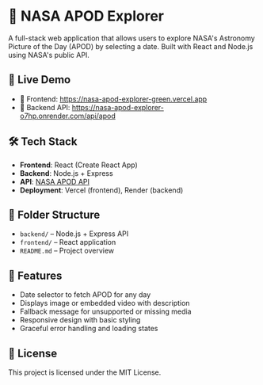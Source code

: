 # 🌌 NASA APOD Explorer

A full-stack web application that allows users to explore NASA's Astronomy Picture of the Day (APOD) by selecting a date. Built with React and Node.js using NASA's public API.

## 🚀 Live Demo

- 🔗 Frontend: https://nasa-apod-explorer-green.vercel.app
- 🔗 Backend API: https://nasa-apod-explorer-o7hp.onrender.com/api/apod

## 🛠️ Tech Stack

- **Frontend**: React (Create React App)
- **Backend**: Node.js + Express
- **API**: [NASA APOD API](https://api.nasa.gov/)
- **Deployment**: Vercel (frontend), Render (backend)

## 📂 Folder Structure

- `backend/` – Node.js + Express API
- `frontend/` – React application
- `README.md` – Project overview

## 🔧 Features

- Date selector to fetch APOD for any day
- Displays image or embedded video with description
- Fallback message for unsupported or missing media
- Responsive design with basic styling
- Graceful error handling and loading states

## 📄 License

This project is licensed under the MIT License.
